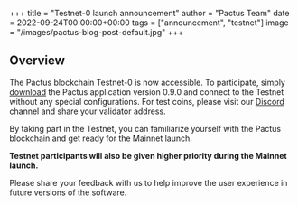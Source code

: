 +++
title = "Testnet-0 launch announcement"
author = "Pactus Team"
date = 2022-09-24T00:00:00+00:00
tags = ["announcement", "testnet"]
image = "/images/pactus-blog-post-default.jpg"
+++

## Overview

The Pactus blockchain Testnet-0 is now accessible.
To participate, simply [download](/download) the Pactus application version 0.9.0 and
connect to the Testnet without any special configurations.
For test coins, please visit our [Discord](https://discord.gg/H5vZkNnXCu) channel and share your validator address.

By taking part in the Testnet, you can familiarize yourself with the Pactus blockchain and
get ready for the Mainnet launch.

**Testnet participants will also be given higher priority during the Mainnet launch.**

Please share your feedback with us to help improve the user experience in future versions of the software.
